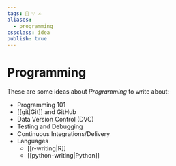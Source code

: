 ```yaml
---
tags: 💨 💡 ✍️
aliases: 
  - programming
cssclass: idea
publish: true
---
```

# Programming
These are some ideas about _Programming_ to write about:

- Programming 101
- [[git|Git]] and GitHub
- Data Version Control (DVC)
- Testing and Debugging
- Continuous Integrations/Delivery
- Languages
  - [[r-writing|R]]
  - [[python-writing|Python]]
